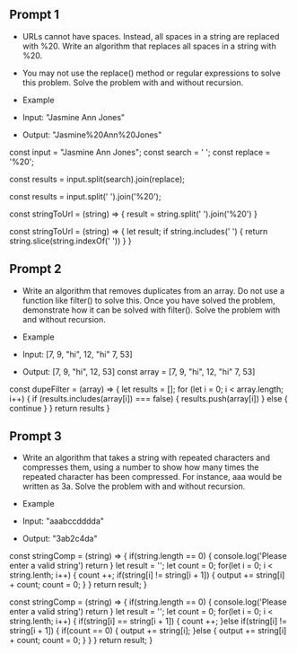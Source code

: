 ## Prompt 1

* URLs cannot have spaces. Instead, all spaces in a string are replaced with %20. Write an algorithm that replaces all spaces in a string with %20.

* You may not use the replace() method or regular expressions to solve this problem. Solve the problem with and without recursion.

* Example

* Input: "Jasmine Ann Jones"

* Output: "Jasmine%20Ann%20Jones"

const input = "Jasmine Ann Jones";
const search = ' ';
const replace = '%20';

const results = input.split(search).join(replace);
<!-- results should be Jasmine%20Ann%20Jones' -->
<!-- can also be done like this: -->
const results = input.split(' ').join('%20');
<!-- as a function -->
const stringToUrl = (string) => {
  result = string.split(' ').join('%20')
}
<!-- as a recursive function -->

const stringToUrl = (string) => {
  let result;
  if string.includes(' ') {
    return string.slice(string.indexOf(' '))
  }
}


<!--  -->
## Prompt 2

* Write an algorithm that removes duplicates from an array. Do not use a function like filter() to solve this. Once you have solved the problem, demonstrate how it can be solved with filter(). Solve the problem with and without recursion.

* Example

* Input: [7, 9, "hi", 12, "hi" 7, 53]

* Output: [7, 9, "hi", 12, 53]
const array = [7, 9, "hi", 12, "hi" 7, 53]

const dupeFilter = (array) => {
  let results = [];
  for (let i = 0; i < array.length; i++) {
    if (results.includes(array[i]) === false) {
      results.push(array[i])
    } else {
      continue
    }
  }
  return results
}

<!-- and recursively -->


## Prompt 3

* Write an algorithm that takes a string with repeated characters and compresses them, using a number to show how many times the repeated character has been compressed. For instance, aaa would be written as 3a. Solve the problem with and without recursion.

* Example

* Input: "aaabccdddda"

* Output: "3ab2c4da"

const stringComp = (string) => {
  if(string.length == 0) {
    console.log('Please enter a valid string')
    return
  }
  let result = '';
  let count = 0;
  for(let i = 0; i < string.lenth; i++) {
    count ++;
    if(string[i] != string[i + 1]) {
      output += string[i] + count;
      count = 0;
    }
  }
  return result;
}

<!-- without counting single letters -->

const stringComp = (string) => {
  if(string.length == 0) {
    console.log('Please enter a valid string')
    return
  }
  let result = '';
  let count = 0;
  for(let i = 0; i < string.lenth; i++) {
    if(string[i] == string[i + 1]) {
      count ++;
    }else if(string[i] != string[i + 1]) {
      if(count == 0) {
        output += string[i];
      }else {
        output += string[i] + count;
      count = 0;
      }
    }
  }
  return result;
}